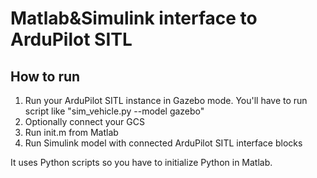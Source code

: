 # Matlab&Simulink interface to ArduPilot SITL

## How to run
1. Run your ArduPilot SITL instance in Gazebo mode. You'll have to run script like "sim_vehicle.py --model gazebo"
2. Optionally connect your GCS
3. Run init.m from Matlab
4. Run Simulink model with connected ArduPilot SITL interface blocks

It uses Python scripts so you have to initialize Python in Matlab.
